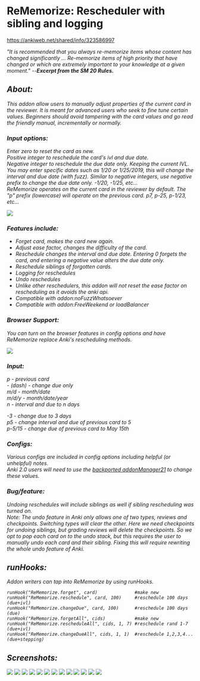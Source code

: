 # ReMemorize: Rescheduler with sibling and logging

https://ankiweb.net/shared/info/323586997  

<i>"It is recommended that you always re-memorize items whose content has changed significantly ... Re-memorize items of high priority that have changed or which are extremely important to your knowledge at a given moment."<i> --<b>Excerpt from the SM 20 Rules.</b>

## About:
This addon allow users to manually adjust properties of the current card in the reviewer. It is meant for advanced users who seek to fine tune certain values. Beginners should avoid tampering with the card values and go read the friendly manual, incrementally or normally.

### Input options:
Enter zero to reset the card as new.  
Positive integer to reschedule the card's ivl and due date.  
Negative integer to reschedule the due date only. Keeping the current IVL.  
You may enter specific dates such as 1/20 or 1/25/2019, this will change the interval and due date (with fuzz). Similar to negative integers, use negative prefix to change the due date only. -1/20, -1/25, etc...  
ReMemorize operates on the current card in the reviewer by default. The "p" prefix (lowercase) will operate on the previous card. p7, p-25, p-1/23, etc...  


<img src="https://raw.githubusercontent.com/lovac42/ReMemorize/master/screenshots/gettext.png" />  

### Features include:
- Forget card, makes the card new again.
- Adjust ease factor, changes the difficulty of the card.
- Reschedule changes the interval and due date. Entering 0 forgets the card, and entering a negative value alters the due date only.
- Reschedule siblings of forgotten cards.
- Logging for reschedules
- Undo reschedules
- Unlike other reschedulers, this addon will not reset the ease factor on rescheduling as it avoids the anki api.
- Compatible with addon:noFuzzWhatsoever
- Compatible with addon:FreeWeekend or loadBalancer

### Browser Support:
You can turn on the browser features in config options and have ReMemorize replace Anki's rescheduling methods.

<img src="https://raw.githubusercontent.com/lovac42/ReMemorize/master/screenshots/config.png" />  


### Input:
p - previous card  
\- (dash) - change due only  
m/d - month/date  
m/d/y - month/date/year  
n - interval and due to n days  


\-3 - change due to 3 days  
p5 - change interval and due of previous card to 5  
p-5/15 - change due of previous card to May 15th  


### Configs:
Various configs are included in config options including helpful (or unhelpful) notes.  
Anki 2.0 users will need to use the <a href="https://ankiweb.net/shared/info/2058082580">backported addonManager21</a> to change these values.  


### Bug/feature:
Undoing reschedules will include siblings as well if sibling rescheduling was turned on.  
Note: The undo feature in Anki only allows one of two types, reviews and checkpoints. Switching types will clear the other. Here we need checkpoints for undoing siblings, but grading reviews will delete the checkpoints. So we opt to pop each card on to the undo stack, but this requires the user to manually undo each card and their sibling. Fixing this will require rewriting the whole undo feature of Anki.


## runHooks:
Addon writers can tap into ReMemorize by using runHooks.  
```
runHook("ReMemorize.forget", card)              #make new
runHook("ReMemorize.reschedule", card, 100)     #reschedule 100 days (due+ivl)
runHook("ReMemorize.changeDue", card, 100)      #reschedule 100 days (due)
runHook("ReMemorize.forgetAll", cids)           #make new
runHook("ReMemorize.rescheduleAll", cids, 1, 7) #reschedule rand 1-7 (due+ivl)
runHook("ReMemorize.changeDueAll", cids, 1, 1)  #reschedule 1,2,3,4... (due+stepping)
```


## Screenshots:
<img src="https://raw.githubusercontent.com/lovac42/ReMemorize/master/screenshots/studymenu.png" />  
<img src="https://raw.githubusercontent.com/lovac42/ReMemorize/master/screenshots/gettext.png" />  
<img src="https://raw.githubusercontent.com/lovac42/ReMemorize/master/screenshots/input_opt.png" />  
<img src="https://raw.githubusercontent.com/lovac42/ReMemorize/master/screenshots/date_opt.png" />  
<img src="https://raw.githubusercontent.com/lovac42/ReMemorize/master/screenshots/o_opt.png" />  
<img src="https://raw.githubusercontent.com/lovac42/ReMemorize/master/screenshots/neg_opt.png" />  
<img src="https://raw.githubusercontent.com/lovac42/ReMemorize/master/screenshots/pos_opt.png" />  

<img src="https://raw.githubusercontent.com/lovac42/ReMemorize/master/screenshots/reschedule.png" />  
<img src="https://raw.githubusercontent.com/lovac42/ReMemorize/master/screenshots/stats.png" />  
<img src="https://raw.githubusercontent.com/lovac42/ReMemorize/master/screenshots/dueDate.png" />  
<img src="https://raw.githubusercontent.com/lovac42/ReMemorize/master/screenshots/stepDates.png" />  
<img src="https://raw.githubusercontent.com/lovac42/ReMemorize/master/screenshots/randomDates.png" />  
<img src="https://raw.githubusercontent.com/lovac42/ReMemorize/master/screenshots/randStepDates.png" />  


